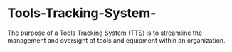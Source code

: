 # Tools-Tracking-System-
The purpose of a Tools Tracking System (TTS) is to streamline the management and  oversight of tools and equipment within an organization.
